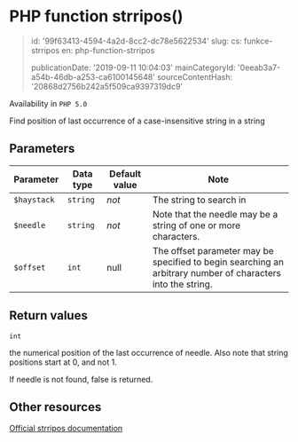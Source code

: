 PHP function strripos()
=======================

> id: '99f63413-4594-4a2d-8cc2-dc78e5622534'
> slug:
> 	cs: funkce-strripos
> 	en: php-function-strripos
> 
> publicationDate: '2019-09-11 10:04:03'
> mainCategoryId: '0eeab3a7-a54b-46db-a253-ca6100145648'
> sourceContentHash: '20868d2756b242a5f509ca9397319dc9'

Availability in `PHP 5.0`

Find position of last occurrence of a case-insensitive string in a string


Parameters
--------------

| Parameter | Data type | Default value | Note |
|-----|-----|-----|-----|
| `$haystack` | `string` | *not* | The string to search in |
| `$needle` | `string` | *not* | Note that the needle may be a string of one or more characters. |
| `$offset` | `int` | null | The offset parameter may be specified to begin searching an arbitrary number of characters into the string. |


Return values
----------------

`int`

the numerical position of the last occurrence of
needle. Also note that string positions start at 0,
and not 1.
</p>
<p>
If needle is not found, false is returned.

Other resources
------------

[Official strripos documentation](https://www.php.net/manual/en/function.strripos.php)
